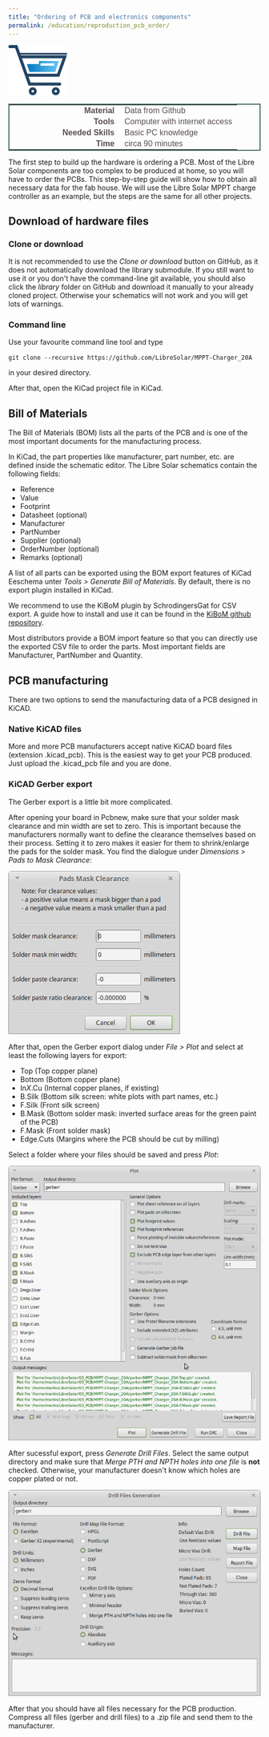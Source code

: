 ```yaml
---
title: "Ordering of PCB and electronics components"
permalink: /education/reproduction_pcb_order/
---
```


![icon_order](/media_files/steps_order.png)

<style type="text/css">
.tg  {border-collapse:collapse;border-spacing:5;border-color:#416960;border-width:2px; border-style:solid;}
.tg td{font-family:Arial, sans-serif;font-size:16px;padding:2px 10px;border-style:solid;border-width:0px;overflow:hidden;word-break:normal;border-color:#bbb;color:#594F4F;}
.tg .tg-rmb8{font-weight:bold;vertical-align:top; text-align:right; width:200px;}
.tg .tg-rmb9{vertical-align:top}
.tg .tg-yw4l{font-weight:bold;vertical-align:top; text-align:right;}
.tg .tg-yw42{vertical-align:top}
</style>

<table class="tg">
  <tr>
    <td class="tg-yw4l">Material</td>
    <td class="tg-yw42">Data from Github</td>
  </tr>
  <tr>
    <td class="tg-rmb8">Tools</td>
    <td class="tg-rmb9">Computer with internet access</td>
  </tr>
  <tr>
    <td class="tg-yw4l">Needed Skills<br></td>
    <td class="tg-yw42">Basic PC knowledge</td>
  </tr>
  <tr>
    <td class="tg-rmb8">Time</td>
    <td class="tg-rmb9">circa 90 minutes</td>
  </tr>
</table>

The first step to build up the hardware is ordering a PCB. Most of the Libre Solar components are too complex to be produced at home, so you will have to order the PCBs. This step-by-step guide will show how to obtain all necessary data for the fab house. We will use the Libre Solar MPPT charge controller as an example, but the steps are the same for all other projects.

## Download of hardware files

### Clone or download

It is not recommended to use the *Clone or download* button on GitHub, as it does not automatically download the library submodule. If you still want to use it or you don't have the command-line git available, you should also click the *library* folder on GitHub and download it manually to your already cloned project. Otherwise your schematics will not work and you will get lots of warnings.

### Command line

Use your favourite command line tool and type

```
git clone --recursive https://github.com/LibreSolar/MPPT-Charger_20A
```
in your desired directory.

After that, open the KiCad project file in KiCad.

## Bill of Materials
The Bill of Materials (BOM) lists all the parts of the PCB and is one of the most important documents for the manufacturing process.

In KiCad, the part properties like manufacturer, part number, etc. are defined inside the schematic editor. The Libre Solar schematics contain the following fields:

- Reference
- Value
- Footprint
- Datasheet (optional)
- Manufacturer
- PartNumber
- Supplier (optional)
- OrderNumber (optional)
- Remarks (optional)

A list of all parts can be exported using the BOM export features of KiCad Eeschema unter *Tools > Generate Bill of Materials*. By default, there is no export plugin installed in KiCad.

We recommend to use the KiBoM plugin by SchrodingersGat for CSV export. A guide how to install and use it can be found in the [KiBoM github repository](https://github.com/SchrodingersGat/KiBoM).

Most distributors provide a BOM import feature so that you can directly use the exported CSV file to order the parts. Most important fields are Manufacturer, PartNumber and Quantity.

## PCB manufacturing

There are two options to send the manufacturing data of a PCB designed in KiCAD.

### Native KiCAD files

More and more PCB manufacturers accept native KiCAD board files (extension .kicad_pcb). This is the easiest way to get your PCB produced. Just upload the .kicad_pcb file and you are done.

### KiCAD Gerber export

The Gerber export is a little bit more complicated.

After opening your board in Pcbnew, make sure that your solder mask clearance and min width are set to zero. This is important because the manufacturers normally want to define the clearance themselves based on their process. Setting it to zero makes it easier for them to shrink/enlarge the pads for the solder mask. You find the dialogue under *Dimensions > Pads to Mask Clearance*:

![Pads and Mask Clearance dialog](/media_files/docs_kicad_pads_clearance.png)

After that, open the Gerber export dialog under *File > Plot* and select at least the following layers for export:

- Top (Top copper plane)
- Bottom (Bottom copper plane)
- In*X*.Cu (Internal copper planes, if existing)
- B.Silk (Bottom silk screen: white plots with part names, etc.)
- F.Silk (Front silk screen)
- B.Mask (Bottom solder mask: inverted surface areas for the green paint of the PCB)
- F.Mask (Front solder mask)
- Edge.Cuts (Margins where the PCB should be cut by milling)

Select a folder where your files should be saved and press *Plot*:

![Gerber Export Settings](/media_files/docs_kicad_gerber_export.png)

After sucessful export, press *Generate Drill Files*. Select the same output directory and make sure that *Merge PTH and NPTH holes into one file* is **not** checked. Otherwise, your manufacturer doesn't know which holes are copper plated or not.

![Gerber Export Settings](/media_files/docs_kicad_drill_file.png)

After that you should have all files necessary for the PCB production. Compress all files (gerber and drill files) to a .zip file and send them to the manufacturer.
